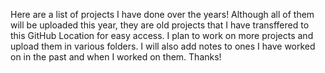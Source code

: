 Here are a list of projects I have done over the years! Although all of them will be uploaded this year, they are old projects that I have transffered to this GitHub Location for easy access. I plan to work on more projects and upload them in various folders. I will also add notes to ones I have worked on in the past and when I worked on them. Thanks!
